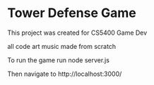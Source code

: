 # Tower Defense Game

This project was created for CS5400 Game Dev 

all code art music made from scratch 

To run the game run node server.js

Then navigate to http://localhost:3000/
